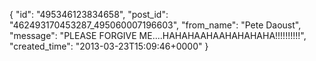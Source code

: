  {
   "id": "495346123834658",
   "post_id": "462493170453287_495060007196603",
   "from_name": "Pete Daoust",
   "message": "PLEASE FORGIVE ME....HAHAHAAHAAHAHAHAHA!!!!!!!!!!",
   "created_time": "2013-03-23T15:09:46+0000"
 }
